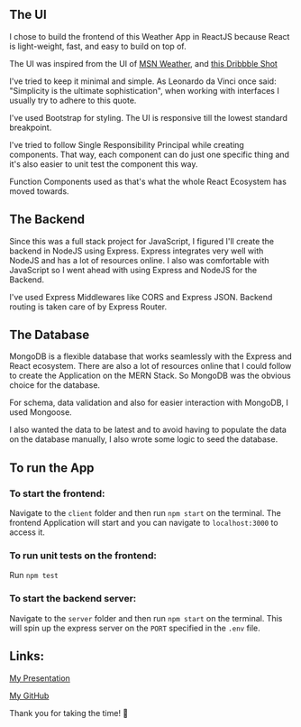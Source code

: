 ## The UI

I chose to build the frontend of this Weather App in ReactJS because React is light-weight, fast, and easy to build on top of.

The UI was inspired from the UI of [MSN Weather](https://www.msn.com/en-au/weather/forecast), and [this Dribbble Shot](https://dribbble.com/shots/18070219-Cuacane-Dashboard/attachments/13260855?mode=media)

I've tried to keep it minimal and simple. As Leonardo da Vinci once said: "Simplicity is the ultimate sophistication", when working with interfaces I usually try to adhere to this quote.

I've used Bootstrap for styling. The UI is responsive till the lowest standard breakpoint.

I've tried to follow Single Responsibility Principal while creating components. That way, each component can do just one specific thing and it's also easier to unit test the component this way.

Function Components used as that's what the whole React Ecosystem has moved towards.

## The Backend

Since this was a full stack project for JavaScript, I figured I'll create the backend in NodeJS using Express. Express integrates very well with NodeJS and has a lot of resources online. I also was comfortable with JavaScript so I went ahead with using Express and NodeJS for the Backend.

I've used Express Middlewares like CORS and Express JSON. Backend routing is taken care of by Express Router.

## The Database

MongoDB is a flexible database that works seamlessly with the Express and React ecosystem. There are also a lot of resources online that I could follow to create the Application on the MERN Stack. So MongoDB was the obvious choice for the database.

For schema, data validation and also for easier interaction with MongoDB, I used Mongoose.

I also wanted the data to be latest and to avoid having to populate the data on the database manually, I also wrote some logic to seed the database.

## To run the App

### To start the frontend:

Navigate to the `client` folder and then run `npm start` on the terminal. The frontend Application will start and you can navigate to `localhost:3000` to access it.

### To run unit tests on the frontend:

Run `npm test`

### To start the backend server:

Navigate to the `server` folder and then run `npm start` on the terminal. This will spin up the express server on the `PORT` specified in the `.env` file.

## Links:

[My Presentation](https://docs.google.com/presentation/d/e/2PACX-1vQOw_eaVY37ymxKTxm4Q678_TDog9d2Y29DztnEwO2J7aynusGItlkUxrLYkbmLz9Jt8HOGSINS2R6m/pub?start=true&loop=false&delayms=3000&slide=id.g93c8758771_0_300)

[My GitHub](https://github.com/thepoojajain?tab=repositories)

Thank you for taking the time! 🙂
